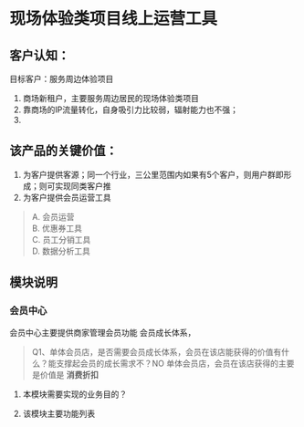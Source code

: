 # 现场体验类项目线上运营工具

## 客户认知：
目标客户：服务周边体验项目

1. 商场新租户，主要服务周边居民的现场体验类项目
2. 靠商场的IP流量转化，自身吸引力比较弱，辐射能力也不强；
3.   

## 该产品的关键价值：

1. 为客户提供客源；同一个行业，三公里范围内如果有5个客户，则用户群即形成；则可实现同类客户推
2. 为客户提供会员运营工具
> A. 会员运营  
> B. 优惠券工具  
> C. 员工分销工具  
> D. 数据分析工具  

## 模块说明

### 会员中心
会员中心主要提供商家管理会员功能
会员成长体系，


> Q1、单体会员店，是否需要会员成长体系，会员在该店能获得的价值有什么？能支撑起会员的成长需求不？NO 单体会员店，会员在该店获得的主要是价值是 **消费折扣**


1. 本模块需要实现的业务目的？


2. 该模块主要功能列表










